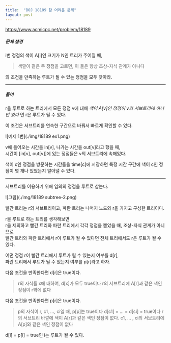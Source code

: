 ```yaml
---
title:  "BOJ 18189 참 어려운 문제"
layout: post
---
```


https://www.acmicpc.net/problem/18189



##### 문제 설명

i번 정점의 색이 A[i]인 크기가 N인 트리가 주어질 때,   

> 색깔이 같은 두 정점을 고르면, 이 둘은 항상 조상-자식 관계가 아니다

의 조건을 만족하는 루트가 될 수 있는 정점을 모두 찾아라.   

---

##### 풀이

  r을 루트로 하는 트리에서 모든 정점 v에 대해 _색이 A[v]인 정점이 v의 서브트리에 하나만 있다_ 면 r은 루트가 될 수 있다.

이 조건은 서브트리를 연속한 구간으로 바꿔서 빠르게 확인할 수 있다.

![예제 1번](./img/18189 ex1.png)

v에 들어오는 시간을 in[v], 나가는 시간을 out[v]라고 했을 때,   
시간이 [in[v], out[v]]에 있는 정점들은 v의 서브트리에 속해있다.

색이 c인 정점을 방문하는 시간들을 time[c]에 저장하면 특정 시간 구간에 색이 c인 정점이 몇 개나 있었는지 알아낼 수 있다.

---

서브트리를 이용하기 위해 임의의 정점을 루트로 삼는다.

![그림](./img/18189 subtree-2.png)

빨간 트리는 r의 서브트리이고, 파란 트리는 나머지 노드와 r을 가지고 구성한 트리이다.

r을 루트로 하는 트리를 생각해보면   
r을 제외하고 빨간 트리와 파란 트리에서 각각 정점을 뽑았을 때,  조상-자식 관계가 아니므로   
빨간 트리와 파란 트리에서 r이 루트가 될 수 있다면 전체 트리에서도 r은 루트가 될 수 있다.

어떤 정점 r이
빨간 트리에서 루트가 될 수 있는지 여부를 d[r],   
파란 트리에서 루트가 될 수 있는지 여부를 p[r]라고 하자.   



다음 조건을 만족한다면 d[r]은 true이다.   

> r의 자식들 x에 대하여, d[x]가 모두 true이다
> r의 서브트리에 A[r]과 같은 색인 정점이 r밖에 없다



다음 조건을 만족한다면 p[r]은 true이다.

> p의 자식이 r, c1, ..., ci일 때,
> p[p]는 true이다
> d[c1] = ... = d[ci] = true이다
> r의 서브트리 바깥에 색이 A[r]과 같은 색인 정점이 없다.
> c1, ... , ci의 서브트리에 A[p]와 같은 색인 정점이 없다



d[i] = p[i] = true인 i는 루트가 될 수 있다.
